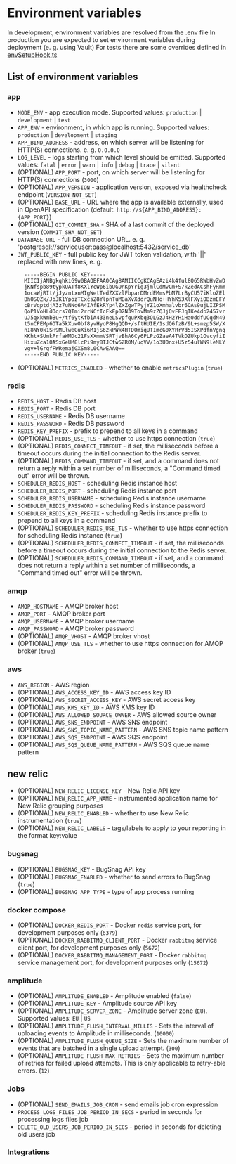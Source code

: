 # Environment variables

In development, environment variables are resolved from the .env file
In production you are expected to set environment variables during deployment (e. g. using Vault)
For tests there are some overrides defined in [envSetupHook.ts](../test/envSetupHook.ts)

## List of environment variables

### app

- `NODE_ENV` - app execution mode. Supported values: `production` | `development` | `test`
- `APP_ENV` - environment, in which app is running. Supported values: `production` | `development` | `staging`
- `APP_BIND_ADDRESS` - address, on which server will be listening for HTTP(S) connections. e. g. `0.0.0.0`
- `LOG_LEVEL` - logs starting from which level should be emitted. Supported values: `fatal` | `error` | `warn` | `info` | `debug` | `trace` | `silent`
- (OPTIONAL) `APP_PORT` - port, on which server will be listening for HTTP(S) connections (`3000`)
- (OPTIONAL) `APP_VERSION` - application version, exposed via healthcheck endpoint (`VERSION_NOT_SET`)
- (OPTIONAL) `BASE_URL` - URL where the app is available externally, used in OpenAPI specification (default: `http://${APP_BIND_ADDRESS}:{APP_PORT}`)
- (OPTIONAL) `GIT_COMMIT_SHA` - SHA of a last commit of the deployed version (`COMMIT_SHA_NOT_SET`)
- `DATABASE_URL` - full DB connection URL. e. g. 'postgresql://serviceuser:pass@localhost:5432/service_db'
- `JWT_PUBLIC_KEY` - full public key for JWT token validation, with '||' replaced with new lines, e. g.
  ```
    -----BEGIN PUBLIC KEY-----
    MIICIjANBgkqhkiG9w0BAQEFAAOCAg8AMIICCgKCAgEAzi4k4ful8Q65RWbHvZwD
    jKNfspb89typkUATf8KXlYcWp6ibUG9nKpYrig3jmlCdMvCm+S7kZedACshFyRmm
    1ocaWjRIt/jJyzntxnMIgWetTedZXXzlFbparDMrdEMmsPbM7LrByCU57iKloZEl
    BhOSQZk/JbJK1YpozTCxcs28YlpnTuMBaXvXddrQuNHo+HYhK53XlFXyiOBzmEFY
    cBrVqptdjA3z7uNNd6A4IAfEkRYp4lZxZgwTPyjYZ1oXmhalvbr6OAs9ujLIZPSM
    QoP1VoHLdOqrs7QTmi2rrNCfIcFkFp02N39TovMm9zZQJjQvFEJqIKe4db2457vr
    uJ5qxkWmbBu+/tf6ytKfbiA433neLSvpfquPXbq3OLGzJ4H2YHiHa0ddfUCqdN49
    t5nCPEMp6OTa5kXuwObf8yvHyoP8HgQQD+/sftHUIE/1sdQ6fzB/9L+smzp5SW/X
    nI8NY0k1SH9MLlweGuXi6M1jS62kPWk4HTDQmiqUTImcG0XYRrVd5ISXPdfnVgnq
    KKht+SUmkPrfaWMDc21FsXXmmVSRTjvBhA6Cy6PLPzGZaeA4TVkOZUkp1OvcyfiI
    HixuZca1OASxGeUM8lcPi9my8TJCtw5ZR0M/uqVV/1o3U0nx+U5z54ulWN9leMLY
    vgv+lGrqfFWRemajGXSm8L0CAwEAAQ==
    -----END PUBLIC KEY-----
  ```
- (OPTIONAL) `METRICS_ENABLED` - whether to enable `metricsPlugin` (`true`)

### redis

- `REDIS_HOST` - Redis DB host
- `REDIS_PORT` - Redis DB port
- `REDIS_USERNAME` - Redis DB username
- `REDIS_PASSWORD` - Redis DB password
- `REDIS_KEY_PREFIX` - prefix to prepend to all keys in a command
- (OPTIONAL) `REDIS_USE_TLS` - whether to use https connection (`true`)
- (OPTIONAL) `REDIS_CONNECT_TIMEOUT` - if set, the milliseconds before a timeout occurs during the initial connection to the Redis server.
- (OPTIONAL) `REDIS_COMMAND_TIMEOUT` - if set, and a command does not return a reply within a set number of milliseconds, a "Command timed out" error will be thrown.
- `SCHEDULER_REDIS_HOST` - scheduling Redis instance host
- `SCHEDULER_REDIS_PORT` - scheduling Redis instance port
- `SCHEDULER_REDIS_USERNAME` - scheduling Redis instance username
- `SCHEDULER_REDIS_PASSWORD` - scheduling Redis instance password
- `SCHEDULER_REDIS_KEY_PREFIX` - scheduling Redis instance prefix to prepend to all keys in a command
- (OPTIONAL) `SCHEDULER_REDIS_USE_TLS` - whether to use https connection for scheduling Redis instance (`true`)
- (OPTIONAL) `SCHEDULER_REDIS_CONNECT_TIMEOUT` - if set, the milliseconds before a timeout occurs during the initial connection to the Redis server.
- (OPTIONAL) `SCHEDULER_REDIS_COMMAND_TIMEOUT` - if set, and a command does not return a reply within a set number of milliseconds, a "Command timed out" error will be thrown.

### amqp

- `AMQP_HOSTNAME` - AMQP broker host
- `AMQP_PORT` - AMQP broker port
- `AMQP_USERNAME` - AMQP broker username
- `AMQP_PASSWORD` - AMQP broker password
- (OPTIONAL) `AMQP_VHOST` - AMQP broker vhost
- (OPTIONAL) `AMQP_USE_TLS` - whether to use https connection for AMQP broker (`true`)

### aws

- `AWS_REGION` - AWS region
- (OPTIONAL) `AWS_ACCESS_KEY_ID` - AWS access key ID
- (OPTIONAL) `AWS_SECRET_ACCESS_KEY` - AWS secret access key
- (OPTIONAL) `AWS_KMS_KEY_ID` - AWS KMS key ID
- (OPTIONAL) `AWS_ALLOWED_SOURCE_OWNER` - AWS allowed source owner
- (OPTIONAL) `AWS_SNS_ENDPOINT` - AWS SNS endpoint
- (OPTIONAL) `AWS_SNS_TOPIC_NAME_PATTERN` - AWS SNS topic name pattern
- (OPTIONAL) `AWS_SQS_ENDPOINT` - AWS SQS endpoint
- (OPTIONAL) `AWS_SQS_QUEUE_NAME_PATTERN` - AWS SQS queue name pattern

## new relic

- (OPTIONAL) `NEW_RELIC_LICENSE_KEY` - New Relic API key
- (OPTIONAL) `NEW_RELIC_APP_NAME` - instrumented application name for New Relic grouping purposes
- (OPTIONAL) `NEW_RELIC_ENABLED` - whether to use New Relic instrumentation (`true`)
- (OPTIONAL) `NEW_RELIC_LABELS` - tags/labels to apply to your reporting in the format key:value

### bugsnag

- (OPTIONAL) `BUGSNAG_KEY` - BugSnag API key
- (OPTIONAL) `BUGSNAG_ENABLED` - whether to send errors to BugSnag (`true`)
- (OPTIONAL) `BUGSNAG_APP_TYPE` - type of app process running

### docker compose

- (OPTIONAL) `DOCKER_REDIS_PORT` - Docker `redis` service port, for development purposes only (`6379`)
- (OPTIONAL) `DOCKER_RABBITMQ_CLIENT_PORT` - Docker `rabbitmq` service client port, for development purposes only (`5672`)
- (OPTIONAL) `DOCKER_RABBITMQ_MANAGEMENT_PORT` - Docker `rabbitmq` service management port, for development purposes only (`15672`)

### amplitude

- (OPTIONAL) `AMPLITUDE_ENABLED` - Amplitude enabled (`false`)
- (OPTIONAL) `AMPLITUDE_KEY` - Amplitude source API key
- (OPTIONAL) `AMPLITUDE_SERVER_ZONE` - Amplitude server zone (`EU`). Supported values: `EU` | `US`
- (OPTIONAL) `AMPLITUDE_FLUSH_INTERVAL_MILLIS` - Sets the interval of uploading events to Amplitude in milliseconds. (`10000`)
- (OPTIONAL) `AMPLITUDE_FLUSH_QUEUE_SIZE` - Sets the maximum number of events that are batched in a single upload attempt. (`300`)
- (OPTIONAL) `AMPLITUDE_FLUSH_MAX_RETRIES` - Sets the maximum number of retries for failed upload attempts. This is only applicable to retry-able errors. (`12`)

### Jobs
- (OPTIONAL) `SEND_EMAILS_JOB_CRON` - send emails job cron expression
- `PROCESS_LOGS_FILES_JOB_PERIOD_IN_SECS` - period in seconds for processing logs files job
- `DELETE_OLD_USERS_JOB_PERIOD_IN_SECS` - period in seconds for deleting old users job

### Integrations

